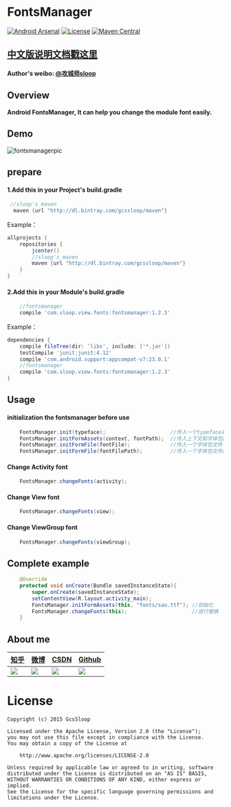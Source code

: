# FontsManager
[![Android Arsenal](https://img.shields.io/badge/Android%20Arsenal-FontsManager-brightgreen.svg?style=flat)](http://android-arsenal.com/details/1/1928)
[![License](https://img.shields.io/badge/license-Apache%202-green.svg)](https://www.apache.org/licenses/LICENSE-2.0)
[![Maven Central](https://img.shields.io/bintray/v/gcssloop/maven/fontsmanager.svg)](https://bintray.com/gcssloop/maven/fontsmanager/view)

## [中文版说明文档戳这里](https://github.com/GcsSloop/AndroidFontsManager/blob/master/README-CN.md)

#### Author's weibo: [@攻城师sloop](http://weibo.com/5459430586)

## Overview

**Android FontsManager, It can help you change the module font easily.**

## Demo
![fontsmanagerpic](https://github.com/GcsSloop/AndroidFontsManager/blob/master/Pic/fontsmanagerdemo.gif)


## prepare

#### 1.Add this in your Project's build.gradle
``` gradle
 //sloop's maven
  maven {url "http://dl.bintray.com/gcssloop/maven"}
```
Example：
``` gradle
allprojects {
    repositories {
        jcenter()
        //sloop's maven
        maven {url "http://dl.bintray.com/gcssloop/maven"}
    }
}
```
#### 2.Add this in your Module's build.gradle
``` gradle
    //fontsmanager
    compile 'com.sloop.view.fonts:fontsmanager:1.2.3'
```
Example：
``` gradle
dependencies {
    compile fileTree(dir: 'libs', include: ['*.jar'])
    testCompile 'junit:junit:4.12'
    compile 'com.android.support:appcompat-v7:23.0.1'
    //fontsmanager
    compile 'com.sloop.view.fonts:fontsmanager:1.2.3'
}
```

## Usage

#### initialization the fontsmanager before use
``` java
	FontsManager.init(typeface);                     //传入一个typeface初始化
	FontsManager.initFormAssets(context, fontPath);  //传入上下文和字体包路径（字体文件在Assets中）
	FontsManager.initFormFile(fontFile);             //传入一个字体包文件
	FontsManager.initFormFile(fontFilePath);         //传入一个字体包文件路径
```

#### Change Activity font
``` java
	FontsManager.changeFonts(activity);
```
#### Change View font
``` java
	FontsManager.changeFonts(view);
```
#### Change ViewGroup font
``` java
	FontsManager.changeFonts(viewGroup);
```
## Complete example
``` java
	@Override
	protected void onCreate(Bundle savedInstanceState){
		super.onCreate(savedInstanceState);
		setContentView(R.layout.activity_main);
		FontsManager.initFormAssets(this, "fonts/sao.ttf");	//初始化
		FontsManager.changeFonts(this);		                //进行替换
	}
```

## About me

[知乎](https://www.zhihu.com/people/li-yu-long-38) | [微博](http://weibo.com/5459430586) | [CSDN](http://blog.csdn.net/u013831257?viewmode=list) | [Github](https://github.com/GcsSloop)
 --- | --- | --- | ---
![](http://ww2.sinaimg.cn/mw690/005Xtdi2gw1f12thhjxn0j30810b4dhe.jpg) | ![](http://ww2.sinaimg.cn/mw690/005Xtdi2gw1f12t31cqbtj30b40b4gnp.jpg) | ![](http://ww2.sinaimg.cn/mw690/005Xtdi2gw1f12t3d4rnvj30b40b4jti.jpg) | ![](http://ww4.sinaimg.cn/mw690/005Xtdi2gw1f12t3mosq5j30b40b40tr.jpg)


# License
```
Copyright (c) 2015 GcsSloop

Licensed under the Apache License, Version 2.0 (the "License");
you may not use this file except in compliance with the License.
You may obtain a copy of the License at

    http://www.apache.org/licenses/LICENSE-2.0

Unless required by applicable law or agreed to in writing, software
distributed under the License is distributed on an "AS IS" BASIS,
WITHOUT WARRANTIES OR CONDITIONS OF ANY KIND, either express or implied.
See the License for the specific language governing permissions and
limitations under the License.
```
